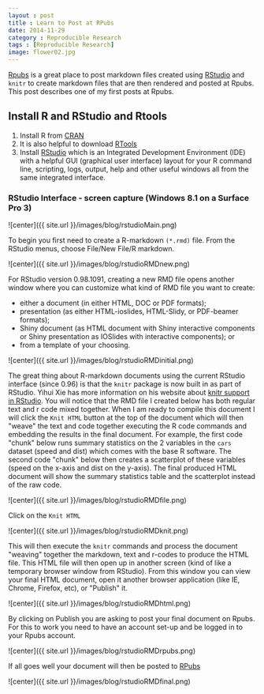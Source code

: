 ```yaml
---
layout : post
title : Learn to Post at RPubs
date: 2014-11-29
category : Reproducible Research
tags : [Reproducible Research]
image: flower02.jpg
---
```


[Rpubs](http://rpubs.com) is a great place to post markdown files created using [RStudio](http://www.rstudio.com) and `knitr` to create markdown files that are then rendered and posted at Rpubs. This post describes one of my first posts at Rpubs.

<!--more-->

## Install R and RStudio and Rtools

1. Install R from [CRAN](http://cran.r-project.org/)
2. It is also helpful to download [RTools](http://cran.r-project.org/bin/windows/Rtools/)
3. Install [RStudio](http://www.rstudio.com/) which is an Integrated Development Environment (IDE) with a helpful GUI (graphical user interface) layout for your R command line, scripting,  logs, output, help and other useful windows all from the same integrated interface.

### RStudio Interface - screen capture (Windows 8.1 on a Surface Pro 3)

![center]({{ site.url }}/images/blog/rstudioMain.png)

To begin you first need to create a R-markdown `(*.rmd)` file. From the RStudio menus, choose File/New File/R markdown.

![center]({{ site.url }}/images/blog/rstudioRMDnew.png)

For RStudio version 0.98.1091, creating a new RMD file opens another window where you can customize what kind of RMD file you want to create: 

* either a document (in either HTML, DOC or PDF formats); 
* presentation (as either HTML-ioslides, HTML-Slidy, or PDF-beamer formats); 
* Shiny document (as HTML document with Shiny interactive components or Shiny presentation as IOSlides with interactive components); or 
* from a template of your choosing.

![center]({{ site.url }}/images/blog/rstudioRMDinitial.png)

The great thing about R-markdown documents using the current RStudio interface (since 0.96) is that the `knitr` package is now built in as part of RStudio. Yihui Xie  has more information on his website about [knitr support in RStudio](http://yihui.name/knitr/demo/rstudio/). You will notice that the RMD file I created below has both regular text and r code mixed together. When I am ready to compile this document I will click the `Knit HTML` button at the top of the document which will then "weave" the text and code together executing the R code commands and embedding the results in the final document. For example, the first code "chunk" below runs summary statistics on the 2 variables in the `cars` dataset (speed and dist) which comes with the base R software. The second code "chunk" below then creates a scatterplot of these variables (speed on the x-axis and dist on the y-axis). The final produced HTML document will show the summary statistics table and the scatterplot instead of the raw code. 

![center]({{ site.url }}/images/blog/rstudioRMDfile.png)

Click on the `Knit HTML`

![center]({{ site.url }}/images/blog/rstudioRMDknit.png)

This will then execute the `knitr` commands and process the document "weaving" together the markdown, text and r-codes to produce the HTML file. This HTML file will then open up in another screen (kind of like a temporary browser window from RStudio). From this window you can view your final HTML document, open it another browser application (like IE, Chrome, Firefox, etc), or "Publish" it. 

![center]({{ site.url }}/images/blog/rstudioRMDhtml.png)

By clicking on Publish you are asking to post your final document on Rpubs. For this to work you need to have an account set-up and be logged in to your Rpubs account.

![center]({{ site.url }}/images/blog/rstudioRMDrpubs.png)

If all goes well your document will then be posted to [RPubs](http://rpubs.com/melindahiggins2000/rpubstest1)   

![center]({{ site.url }}/images/blog/rstudioRMDfinal.png)
